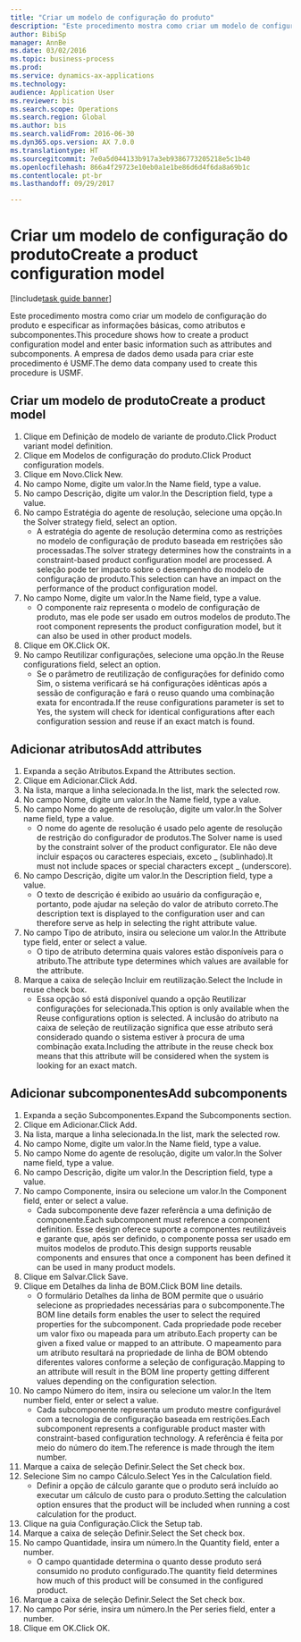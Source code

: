 ```yaml
--- 
title: "Criar um modelo de configuração do produto"
description: "Este procedimento mostra como criar um modelo de configuração do produto e especificar as informações básicas, como atributos e subcomponentes."
author: BibiSp
manager: AnnBe
ms.date: 03/02/2016
ms.topic: business-process
ms.prod: 
ms.service: dynamics-ax-applications
ms.technology: 
audience: Application User
ms.reviewer: bis
ms.search.scope: Operations
ms.search.region: Global
ms.author: bis
ms.search.validFrom: 2016-06-30
ms.dyn365.ops.version: AX 7.0.0
ms.translationtype: HT
ms.sourcegitcommit: 7e0a5d044133b917a3eb9386773205218e5c1b40
ms.openlocfilehash: 866a4f29723e10eb0a1e1be86d6d4f6da8a69b1c
ms.contentlocale: pt-br
ms.lasthandoff: 09/29/2017

---
```

# <a name="create-a-product-configuration-model"></a><span data-ttu-id="1a84c-103">Criar um modelo de configuração do produto</span><span class="sxs-lookup"><span data-stu-id="1a84c-103">Create a product configuration model</span></span>

[!include[task guide banner](../../includes/task-guide-banner.md)]

<span data-ttu-id="1a84c-104">Este procedimento mostra como criar um modelo de configuração do produto e especificar as informações básicas, como atributos e subcomponentes.</span><span class="sxs-lookup"><span data-stu-id="1a84c-104">This procedure shows how to create a product configuration model and enter basic information such as attributes and subcomponents.</span></span> <span data-ttu-id="1a84c-105">A empresa de dados demo usada para criar este procedimento é USMF.</span><span class="sxs-lookup"><span data-stu-id="1a84c-105">The demo data company used to create this procedure is USMF.</span></span>


## <a name="create-a-product-model"></a><span data-ttu-id="1a84c-106">Criar um modelo de produto</span><span class="sxs-lookup"><span data-stu-id="1a84c-106">Create a product model</span></span>
1. <span data-ttu-id="1a84c-107">Clique em Definição de modelo de variante de produto.</span><span class="sxs-lookup"><span data-stu-id="1a84c-107">Click Product variant model definition.</span></span>
2. <span data-ttu-id="1a84c-108">Clique em Modelos de configuração do produto.</span><span class="sxs-lookup"><span data-stu-id="1a84c-108">Click Product configuration models.</span></span>
3. <span data-ttu-id="1a84c-109">Clique em Novo.</span><span class="sxs-lookup"><span data-stu-id="1a84c-109">Click New.</span></span>
4. <span data-ttu-id="1a84c-110">No campo Nome, digite um valor.</span><span class="sxs-lookup"><span data-stu-id="1a84c-110">In the Name field, type a value.</span></span>
5. <span data-ttu-id="1a84c-111">No campo Descrição, digite um valor.</span><span class="sxs-lookup"><span data-stu-id="1a84c-111">In the Description field, type a value.</span></span>
6. <span data-ttu-id="1a84c-112">No campo Estratégia do agente de resolução, selecione uma opção.</span><span class="sxs-lookup"><span data-stu-id="1a84c-112">In the Solver strategy field, select an option.</span></span>
    * <span data-ttu-id="1a84c-113">A estratégia do agente de resolução determina como as restrições no modelo de configuração de produto baseada em restrições são processadas.</span><span class="sxs-lookup"><span data-stu-id="1a84c-113">The solver strategy determines how the constraints in a constraint-based product configuration model are processed.</span></span> <span data-ttu-id="1a84c-114">A seleção pode ter impacto sobre o desempenho do modelo de configuração de produto.</span><span class="sxs-lookup"><span data-stu-id="1a84c-114">This selection can have an impact on the performance of the product configuration model.</span></span>  
7. <span data-ttu-id="1a84c-115">No campo Nome, digite um valor.</span><span class="sxs-lookup"><span data-stu-id="1a84c-115">In the Name field, type a value.</span></span>
    * <span data-ttu-id="1a84c-116">O componente raiz representa o modelo de configuração de produto, mas ele pode ser usado em outros modelos de produto.</span><span class="sxs-lookup"><span data-stu-id="1a84c-116">The root component represents the product configuration model, but it can also be used in other product models.</span></span>  
8. <span data-ttu-id="1a84c-117">Clique em OK.</span><span class="sxs-lookup"><span data-stu-id="1a84c-117">Click OK.</span></span>
9. <span data-ttu-id="1a84c-118">No campo Reutilizar configurações, selecione uma opção.</span><span class="sxs-lookup"><span data-stu-id="1a84c-118">In the Reuse configurations field, select an option.</span></span>
    * <span data-ttu-id="1a84c-119">Se o parâmetro de reutilização de configurações for definido como Sim, o sistema verificará se há configurações idênticas após a sessão de configuração e fará o reuso quando uma combinação exata for encontrada.</span><span class="sxs-lookup"><span data-stu-id="1a84c-119">If the reuse configurations parameter is set to Yes, the system will check for identical configurations after each configuration session and reuse if an exact match is found.</span></span>  

## <a name="add-attributes"></a><span data-ttu-id="1a84c-120">Adicionar atributos</span><span class="sxs-lookup"><span data-stu-id="1a84c-120">Add attributes</span></span>
1. <span data-ttu-id="1a84c-121">Expanda a seção Atributos.</span><span class="sxs-lookup"><span data-stu-id="1a84c-121">Expand the Attributes section.</span></span>
2. <span data-ttu-id="1a84c-122">Clique em Adicionar.</span><span class="sxs-lookup"><span data-stu-id="1a84c-122">Click Add.</span></span>
3. <span data-ttu-id="1a84c-123">Na lista, marque a linha selecionada.</span><span class="sxs-lookup"><span data-stu-id="1a84c-123">In the list, mark the selected row.</span></span>
4. <span data-ttu-id="1a84c-124">No campo Nome, digite um valor.</span><span class="sxs-lookup"><span data-stu-id="1a84c-124">In the Name field, type a value.</span></span>
5. <span data-ttu-id="1a84c-125">No campo Nome do agente de resolução, digite um valor.</span><span class="sxs-lookup"><span data-stu-id="1a84c-125">In the Solver name field, type a value.</span></span>
    * <span data-ttu-id="1a84c-126">O nome do agente de resolução é usado pelo agente de resolução de restrição do configurador de produtos.</span><span class="sxs-lookup"><span data-stu-id="1a84c-126">The Solver name is used by the constraint solver of the product configurator.</span></span> <span data-ttu-id="1a84c-127">Ele não deve incluir espaços ou caracteres especiais, exceto _ (sublinhado).</span><span class="sxs-lookup"><span data-stu-id="1a84c-127">It must not include spaces or special characters except _ (underscore).</span></span>  
6. <span data-ttu-id="1a84c-128">No campo Descrição, digite um valor.</span><span class="sxs-lookup"><span data-stu-id="1a84c-128">In the Description field, type a value.</span></span>
    * <span data-ttu-id="1a84c-129">O texto de descrição é exibido ao usuário da configuração e, portanto, pode ajudar na seleção do valor de atributo correto.</span><span class="sxs-lookup"><span data-stu-id="1a84c-129">The description text is displayed to the configuration user and can therefore serve as help in selecting the right attribute value.</span></span>  
7. <span data-ttu-id="1a84c-130">No campo Tipo de atributo, insira ou selecione um valor.</span><span class="sxs-lookup"><span data-stu-id="1a84c-130">In the Attribute type field, enter or select a value.</span></span>
    * <span data-ttu-id="1a84c-131">O tipo de atributo determina quais valores estão disponíveis para o atributo.</span><span class="sxs-lookup"><span data-stu-id="1a84c-131">The attribute type determines which values are available for the attribute.</span></span>  
8. <span data-ttu-id="1a84c-132">Marque a caixa de seleção Incluir em reutilização.</span><span class="sxs-lookup"><span data-stu-id="1a84c-132">Select the Include in reuse check box.</span></span>
    * <span data-ttu-id="1a84c-133">Essa opção só está disponível quando a opção Reutilizar configurações for selecionada.</span><span class="sxs-lookup"><span data-stu-id="1a84c-133">This option is only available when the Reuse configurations option is selected.</span></span> <span data-ttu-id="1a84c-134">A inclusão do atributo na caixa de seleção de reutilização significa que esse atributo será considerado quando o sistema estiver à procura de uma combinação exata.</span><span class="sxs-lookup"><span data-stu-id="1a84c-134">Including the attribute in the reuse check box means that this attribute will be considered when the system is looking for an exact match.</span></span>  

## <a name="add-subcomponents"></a><span data-ttu-id="1a84c-135">Adicionar subcomponentes</span><span class="sxs-lookup"><span data-stu-id="1a84c-135">Add subcomponents</span></span>
1. <span data-ttu-id="1a84c-136">Expanda a seção Subcomponentes.</span><span class="sxs-lookup"><span data-stu-id="1a84c-136">Expand the Subcomponents section.</span></span>
2. <span data-ttu-id="1a84c-137">Clique em Adicionar.</span><span class="sxs-lookup"><span data-stu-id="1a84c-137">Click Add.</span></span>
3. <span data-ttu-id="1a84c-138">Na lista, marque a linha selecionada.</span><span class="sxs-lookup"><span data-stu-id="1a84c-138">In the list, mark the selected row.</span></span>
4. <span data-ttu-id="1a84c-139">No campo Nome, digite um valor.</span><span class="sxs-lookup"><span data-stu-id="1a84c-139">In the Name field, type a value.</span></span>
5. <span data-ttu-id="1a84c-140">No campo Nome do agente de resolução, digite um valor.</span><span class="sxs-lookup"><span data-stu-id="1a84c-140">In the Solver name field, type a value.</span></span>
6. <span data-ttu-id="1a84c-141">No campo Descrição, digite um valor.</span><span class="sxs-lookup"><span data-stu-id="1a84c-141">In the Description field, type a value.</span></span>
7. <span data-ttu-id="1a84c-142">No campo Componente, insira ou selecione um valor.</span><span class="sxs-lookup"><span data-stu-id="1a84c-142">In the Component field, enter or select a value.</span></span>
    * <span data-ttu-id="1a84c-143">Cada subcomponente deve fazer referência a uma definição de componente.</span><span class="sxs-lookup"><span data-stu-id="1a84c-143">Each subcomponent must reference a component definition.</span></span> <span data-ttu-id="1a84c-144">Esse design oferece suporte a componentes reutilizáveis e garante que, após ser definido, o componente possa ser usado em muitos modelos de produto.</span><span class="sxs-lookup"><span data-stu-id="1a84c-144">This design supports reusable components and ensures that once a component has been defined it can be used in many product models.</span></span>  
8. <span data-ttu-id="1a84c-145">Clique em Salvar.</span><span class="sxs-lookup"><span data-stu-id="1a84c-145">Click Save.</span></span>
9. <span data-ttu-id="1a84c-146">Clique em Detalhes da linha de BOM.</span><span class="sxs-lookup"><span data-stu-id="1a84c-146">Click BOM line details.</span></span>
    * <span data-ttu-id="1a84c-147">O formulário Detalhes da linha de BOM permite que o usuário selecione as propriedades necessárias para o subcomponente.</span><span class="sxs-lookup"><span data-stu-id="1a84c-147">The BOM line details form enables the user to select the required properties for the subcomponent.</span></span> <span data-ttu-id="1a84c-148">Cada propriedade pode receber um valor fixo ou mapeada para um atributo.</span><span class="sxs-lookup"><span data-stu-id="1a84c-148">Each property can be given a fixed value or mapped to an attribute.</span></span> <span data-ttu-id="1a84c-149">O mapeamento para um atributo resultará na propriedade de linha de BOM obtendo diferentes valores conforme a seleção de configuração.</span><span class="sxs-lookup"><span data-stu-id="1a84c-149">Mapping to an attribute will result in the BOM line property getting different values depending on the configuration selection.</span></span>  
10. <span data-ttu-id="1a84c-150">No campo Número do item, insira ou selecione um valor.</span><span class="sxs-lookup"><span data-stu-id="1a84c-150">In the Item number field, enter or select a value.</span></span>
    * <span data-ttu-id="1a84c-151">Cada subcomponente representa um produto mestre configurável com a tecnologia de configuração baseada em restrições.</span><span class="sxs-lookup"><span data-stu-id="1a84c-151">Each subcomponent represents a configurable product master with constraint-based configuration technology.</span></span> <span data-ttu-id="1a84c-152">A referência é feita por meio do número do item.</span><span class="sxs-lookup"><span data-stu-id="1a84c-152">The reference is made through the item number.</span></span>  
11. <span data-ttu-id="1a84c-153">Marque a caixa de seleção Definir.</span><span class="sxs-lookup"><span data-stu-id="1a84c-153">Select the Set check box.</span></span>
12. <span data-ttu-id="1a84c-154">Selecione Sim no campo Cálculo.</span><span class="sxs-lookup"><span data-stu-id="1a84c-154">Select Yes in the Calculation field.</span></span>
    * <span data-ttu-id="1a84c-155">Definir a opção de cálculo garante que o produto será incluído ao executar um cálculo de custo para o produto.</span><span class="sxs-lookup"><span data-stu-id="1a84c-155">Setting the calculation option ensures that the product will be included when running a cost calculation for the product.</span></span>  
13. <span data-ttu-id="1a84c-156">Clique na guia Configuração.</span><span class="sxs-lookup"><span data-stu-id="1a84c-156">Click the Setup tab.</span></span>
14. <span data-ttu-id="1a84c-157">Marque a caixa de seleção Definir.</span><span class="sxs-lookup"><span data-stu-id="1a84c-157">Select the Set check box.</span></span>
15. <span data-ttu-id="1a84c-158">No campo Quantidade, insira um número.</span><span class="sxs-lookup"><span data-stu-id="1a84c-158">In the Quantity field, enter a number.</span></span>
    * <span data-ttu-id="1a84c-159">O campo quantidade determina o quanto desse produto será consumido no produto configurado.</span><span class="sxs-lookup"><span data-stu-id="1a84c-159">The quantity field determines how much of this product will be consumed in the configured product.</span></span>  
16. <span data-ttu-id="1a84c-160">Marque a caixa de seleção Definir.</span><span class="sxs-lookup"><span data-stu-id="1a84c-160">Select the Set check box.</span></span>
17. <span data-ttu-id="1a84c-161">No campo Por série, insira um número.</span><span class="sxs-lookup"><span data-stu-id="1a84c-161">In the Per series field, enter a number.</span></span>
18. <span data-ttu-id="1a84c-162">Clique em OK.</span><span class="sxs-lookup"><span data-stu-id="1a84c-162">Click OK.</span></span>



